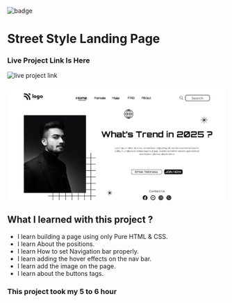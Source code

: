![badge](https://img.shields.io/badge/Project-01-blueviolet)

# Street Style Landing Page

### Live Project Link Is Here 
![live project link](https://live-class-project-1-street-style.netlify.app)

![project-01-image](./thumbnail.png)

## What I learned with this project ?
  - I learn building a page using only Pure HTML & CSS.
  - I learn About the positions.
  - I learn How to set Navigation bar properly.
  - I learn adding the hover effects on the nav bar.
  - I learn add the image on the page.
  - I learn about the buttons tags.

### This project took my 5 to 6 hour

